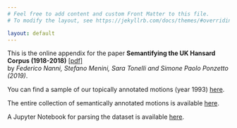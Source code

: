 ```yaml
---
# Feel free to add content and custom Front Matter to this file.
# To modify the layout, see https://jekyllrb.com/docs/themes/#overriding-theme-defaults

layout: default
---
```



This is the online appendix for the paper **Semantifying the UK Hansard Corpus (1918-2018)** [\[pdf\]](http://madoc.bib.uni-mannheim.de/49597/1/Hansard_Semantic.pdf)<br/> by *Federico Nanni, Stefano Menini, Sara Tonelli and Simone Paolo Ponzetto (2019)*.


You can find a sample of our topically annotated motions (year 1993) [here](https://drive.google.com/file/d/1WcOXRT79EzDnrcRrFG_ncGLQUiF5dGAC/view?usp=sharing).

The entire collection of semantically annotated motions is available [here](https://drive.google.com/open?id=1keMT8TU_xEqe0vAr9itbV354CTd2xtQv).

A Jupyter Notebook for parsing the dataset is available [here](https://drive.google.com/open?id=1eOoK9P3728ujvlHA3J3WJ94joQCj0lfu).
